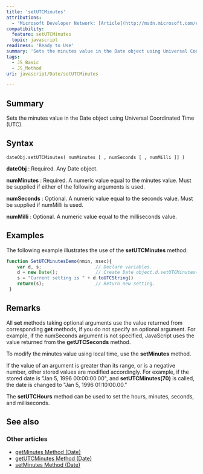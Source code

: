 ```yaml
---
title: 'setUTCMinutes'
attributions:
  - 'Microsoft Developer Network: [Article](http://msdn.microsoft.com/en-us/library/ie/esssx44h(v=vs.94).aspx)'
compatibility:
  feature: setUTCMinutes
  topic: javascript
readiness: 'Ready to Use'
summary: 'Sets the minutes value in the Date object using Universal Coordinated Time (UTC).'
tags:
  - JS_Basic
  - JS_Method
uri: javascript/Date/setUTCMinutes

---
```

## Summary

Sets the minutes value in the Date object using Universal Coordinated Time (UTC).

## Syntax

    dateObj.setUTCMinutes( numMinutes [ , numSeconds [ , numMilli ]] )

**dateObj**
:   Required. Any Date object.

**numMinutes**
:   Required. A numeric value equal to the minutes value. Must be supplied if either of the following arguments is used.

**numSeconds**
:   Optional. A numeric value equal to the seconds value. Must be supplied if numMilli is used.

**numMilli**
:   Optional. A numeric value equal to the milliseconds value.

## Examples

The following example illustrates the use of the **setUTCMinutes** method:

``` js
function SetUTCMinutesDemo(nmin, nsec){
    var d, s;                    // Declare variables.
    d = new Date();              // Create Date object.d.setUTCMinutes( nmin,nsec ) ;  // Set UTC minutes.
    s = "Current setting is " + d.toUTCString()
    return(s);                   // Return new setting.
 }
```

## Remarks

All **set** methods taking optional arguments use the value returned from corresponding **get** methods, if you do not specify an optional argument. For example, if the numSeconds argument is not specified, JavaScript uses the value returned from the **getUTCSeconds** method.

To modify the minutes value using local time, use the **setMinutes** method.

If the value of an argument is greater than its range, or is a negative number, other stored values are modified accordingly. For example, if the stored date is "Jan 5, 1996 00:00:00.00", and **setUTCMinutes(70)** is called, the date is changed to "Jan 5, 1996 01:10:00.00."

The **setUTCHours** method can be used to set the hours, minutes, seconds, and milliseconds.

## See also

### Other articles

-   [getMinutes Method (Date)](/javascript/Date/getMinutes)
-   [getUTCMinutes Method (Date)](/javascript/Date/getUTCMinutes)
-   [setMinutes Method (Date)](/javascript/Date/setMinutes)

